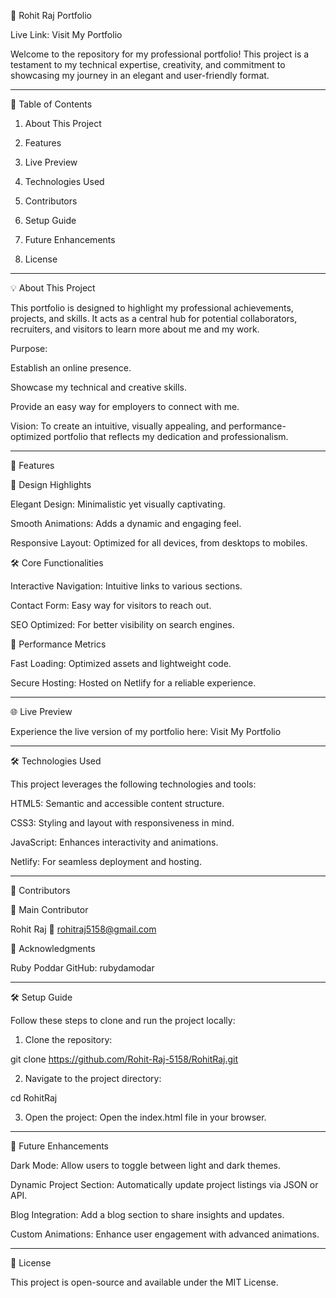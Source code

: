 🌟 Rohit Raj Portfolio

Live Link: Visit My Portfolio

Welcome to the repository for my professional portfolio! This project is a testament to my technical expertise, creativity, and commitment to showcasing my journey in an elegant and user-friendly format.


---

📖 Table of Contents

1. About This Project


2. Features


3. Live Preview


4. Technologies Used


5. Contributors


6. Setup Guide


7. Future Enhancements


8. License




---

💡 About This Project

This portfolio is designed to highlight my professional achievements, projects, and skills. It acts as a central hub for potential collaborators, recruiters, and visitors to learn more about me and my work.

Purpose:

Establish an online presence.

Showcase my technical and creative skills.

Provide an easy way for employers to connect with me.


Vision:
To create an intuitive, visually appealing, and performance-optimized portfolio that reflects my dedication and professionalism.


---

🎨 Features

📌 Design Highlights

Elegant Design: Minimalistic yet visually captivating.

Smooth Animations: Adds a dynamic and engaging feel.

Responsive Layout: Optimized for all devices, from desktops to mobiles.


🛠️ Core Functionalities

Interactive Navigation: Intuitive links to various sections.

Contact Form: Easy way for visitors to reach out.

SEO Optimized: For better visibility on search engines.


🚀 Performance Metrics

Fast Loading: Optimized assets and lightweight code.

Secure Hosting: Hosted on Netlify for a reliable experience.



---

🌐 Live Preview

Experience the live version of my portfolio here: Visit My Portfolio


---

🛠️ Technologies Used

This project leverages the following technologies and tools:

HTML5: Semantic and accessible content structure.

CSS3: Styling and layout with responsiveness in mind.

JavaScript: Enhances interactivity and animations.

Netlify: For seamless deployment and hosting.



---

🤝 Contributors

👤 Main Contributor

Rohit Raj
📧 rohitraj5158@gmail.com


👥 Acknowledgments

Ruby Poddar
GitHub: rubydamodar



---

🛠️ Setup Guide

Follow these steps to clone and run the project locally:

1. Clone the repository:

git clone https://github.com/Rohit-Raj-5158/RohitRaj.git


2. Navigate to the project directory:

cd RohitRaj


3. Open the project:
Open the index.html file in your browser.




---

🚀 Future Enhancements

Dark Mode: Allow users to toggle between light and dark themes.

Dynamic Project Section: Automatically update project listings via JSON or API.

Blog Integration: Add a blog section to share insights and updates.

Custom Animations: Enhance user engagement with advanced animations.



---

📄 License

This project is open-source and available under the MIT License.




